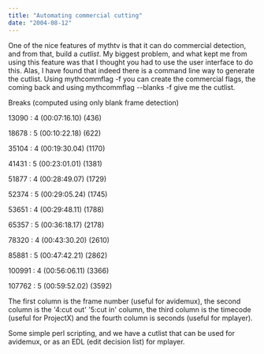 ```yaml
---
title: "Automating commercial cutting"
date: "2004-08-12"
---
```


One of the nice features of mythtv is that it can do commercial detection, and from that, build a _cutlist_. My biggest problem, and what kept me from using this feature was that I thought you had to use the user interface to do this. Alas, I have found that indeed there is a command line way to generate the cutlist. Using mythcommflag -f <filename> you can create the commercial flags, the coming back and using mythcommflag --blanks -f give me the cutlist.  

  
Breaks (computed using only blank frame detection)
  
 13090 : 4 (00:07:16.10) (436)
  
 18678 : 5 (00:10:22.18) (622)
  
 35104 : 4 (00:19:30.04) (1170)
  
 41431 : 5 (00:23:01.01) (1381)
  
 51877 : 4 (00:28:49.07) (1729)
  
 52374 : 5 (00:29:05.24) (1745)
  
 53651 : 4 (00:29:48.11) (1788)
  
 65357 : 5 (00:36:18.17) (2178)
  
 78320 : 4 (00:43:30.20) (2610)
  
 85881 : 5 (00:47:42.21) (2862)
  
100991 : 4 (00:56:06.11) (3366)
  
107762 : 5 (00:59:52.02) (3592)
  

  
The first column is the frame number (useful for avidemux), the second column is the '4:cut out' '5:cut in' column, the third column is the timecode (useful for ProjectX) and the fourth column is seconds (useful for mplayer).  

  
Some simple perl scripting, and we have a cutlist that can be used for avidemux, or as an EDL (edit decision list) for mplayer.
